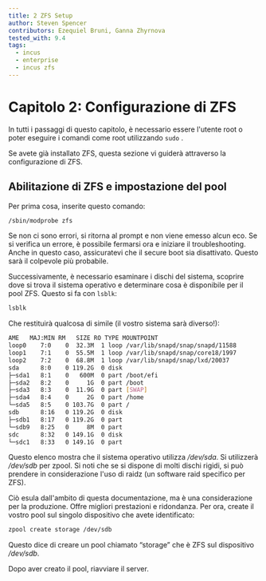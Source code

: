 ```yaml
---
title: 2 ZFS Setup
author: Steven Spencer
contributors: Ezequiel Bruni, Ganna Zhyrnova
tested_with: 9.4
tags:
  - incus
  - enterprise
  - incus zfs
---
```


# Capitolo 2: Configurazione di ZFS

In tutti i passaggi di questo capitolo, è necessario essere l'utente root o poter eseguire i comandi come root utilizzando `sudo` .

Se avete già installato ZFS, questa sezione vi guiderà attraverso la configurazione di ZFS.

## Abilitazione di ZFS e impostazione del pool

Per prima cosa, inserite questo comando:

```bash
/sbin/modprobe zfs
```

Se non ci sono errori, si ritorna al prompt e non viene emesso alcun eco. Se si verifica un errore, è possibile fermarsi ora e iniziare il troubleshooting. Anche in questo caso, assicuratevi che il secure boot sia disattivato. Questo sarà il colpevole più probabile.

Successivamente, è necessario esaminare i dischi del sistema, scoprire dove si trova il sistema operativo e determinare cosa è disponibile per il pool ZFS. Questo si fa con `lsblk`:

```bash
lsblk
```

Che restituirà qualcosa di simile (il vostro sistema sarà diverso!):

```bash
AME   MAJ:MIN RM   SIZE RO TYPE MOUNTPOINT
loop0    7:0    0  32.3M  1 loop /var/lib/snapd/snap/snapd/11588
loop1    7:1    0  55.5M  1 loop /var/lib/snapd/snap/core18/1997
loop2    7:2    0  68.8M  1 loop /var/lib/snapd/snap/lxd/20037
sda      8:0    0 119.2G  0 disk
├─sda1   8:1    0   600M  0 part /boot/efi
├─sda2   8:2    0     1G  0 part /boot
├─sda3   8:3    0  11.9G  0 part [SWAP]
├─sda4   8:4    0     2G  0 part /home
└─sda5   8:5    0 103.7G  0 part /
sdb      8:16   0 119.2G  0 disk
├─sdb1   8:17   0 119.2G  0 part
└─sdb9   8:25   0     8M  0 part
sdc      8:32   0 149.1G  0 disk
└─sdc1   8:33   0 149.1G  0 part
```

Questo elenco mostra che il sistema operativo utilizza _/dev/sda_. Si utilizzerà _/dev/sdb_ per zpool. Si noti che se si dispone di molti dischi rigidi, si può prendere in considerazione l'uso di raidz (un software raid specifico per ZFS).

Ciò esula dall'ambito di questa documentazione, ma è una considerazione per la produzione. Offre migliori prestazioni e ridondanza. Per ora, create il vostro pool sul singolo dispositivo che avete identificato:

```bash
zpool create storage /dev/sdb
```

Questo dice di creare un pool chiamato “storage” che è ZFS sul dispositivo _/dev/sdb_.

Dopo aver creato il pool, riavviare il server.
